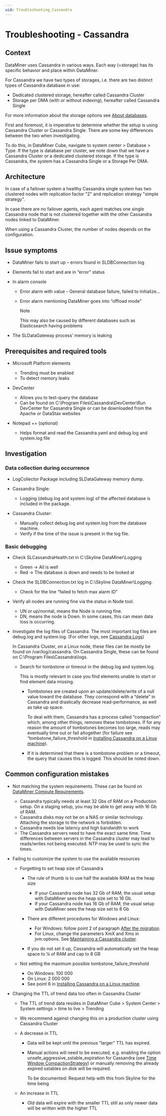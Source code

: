 ```yaml
---
uid: Troubleshooting_Cassandra
---
```


# Troubleshooting - Cassandra

## Context

DataMiner uses Cassandra in various ways. Each way (=storage) has its specific behavior and place within DataMiner.

For Cassandra we have two types of storages, i.e. there are two distinct types of Cassandra database in use:

- Dedicated clustered storage, hereafter called Cassandra Cluster
- Storage per DMA (with or without indexing), hereafter called Cassandra Single

For more information about the storage options see [About databases](xref:Databases_about).

First and foremost, it is imperative to determine whether the setup is using Cassandra Cluster or Cassandra Single. There are some key differences between the two when investigating.

To do this, in DataMiner Cube, navigate to system center > Database > Type. If the type is database per cluster, we note down that we have a Cassandra Cluster or a dedicated clustered storage. If the type is Cassandra, the system has a Cassandra Single or a Storage Per DMA.

## Architecture

In case of a failover system a healthy Cassandra single system has two clustered nodes with replication factor "2" and replication strategy "simple strategy".

In case there are no failover agents, each agent matches one single Cassandra node that is not clustered together with the other Cassandra nodes linked to DataMiner.

When using a Cassandra Cluster, the number of nodes depends on the configuration.

## Issue symptoms

- DataMiner fails to start up – errors found in  SLDBConnection log
- Elements fail to start and are in “error” status
- In alarm console

  - Error alarm with value - General database failure, failed to initialize…
  - Error alarm mentioning DataMiner goes into “offload mode”

    > [!NOTE]
    > This may also be caused by different databases such as Elasticsearch having problems

- The SLDataGateway process’ memory is leaking

## Prerequisites and required tools

- Microsoft Platform elements

  - Trending must be enabled
  - To detect memory leaks

- DevCenter

  - Allows you to test-query the database
  - Can be found on C:\Program Files\Cassandra\DevCenter\Run DevCenter for Cassandra Single or can be downloaded from the Apache or DataStax websites

- Notepad ++ (optional)

  - Helps format and read the Cassandra.yaml and debug.log and system.log file

## Investigation

### Data collection during occurrence

- LogCollector Package including SLDataGateway memory dump.
- Cassandra Single:

  - Logging (debug.log and system.log) of the affected database is included in the package.

- Cassandra Cluster:

  - Manually collect debug.log and system.log from the database machine.
  - Verify if the time of the issue is present in the log file.

### Basic debugging

- Check SLCassandraHealth.txt in C:\Skyline DataMiner\Logging

  - Green -> All is well
  - Red -> The database is down and needs to be looked at

- Check the SLDBConnection.txt log in C:\Skyline DataMiner\Logging.

  - Check for the line “failed to fetch max alarm ID”

- Verify all nodes are running fine via the status in Node tool.

  - UN or up/normal, means the Node is running fine.
  - DN, means the node is Down. In some cases, this can mean data loss is occurring.

- Investigate the log files of Cassandra. The most important log files are debug.log and system.log. (For other logs, see [Cassandra Logs](https://cassandra.apache.org/doc/latest/cassandra/troubleshooting/reading_logs.html))

  In Cassandra Cluster, on a Linux node, these files can be mostly be found on /var/log/cassandra. On Cassandra Single, these can be found on C:\Program Files\Cassandra\logs.

  - Search for tombstone or timeout in the debug.log and system.log.

    This is mostly relevant in case you find elements unable to start or find element data missing.

    - Tombstones are created upon an update/delete/write of a null value toward the database. They correspond with a “delete” in Cassandra and drastically decrease read-performance, as well as take up space.

      To deal with them, Cassandra has a process called “compaction” which, among other things, removes these tombstones. If for any reason the amount of tombstones becomes too large, reads may eventually time out or fail altogether (for failure see “tombstone_failure_threshold in [Installing Cassandra on a Linux machine](xref:Installing_Cassandra)).

    - If it is determined that there is a tombstone problem or a timeout, the query that causes this is logged. This  should be noted down.

## Common configuration mistakes

- Not matching the system requirements. These can be found on [DataMiner Compute Requirements](xref:DataMiner_Compute_Requirements).

  - Cassandra typically needs at least 32 Gbs of RAM on a Production setup. On a staging setup, you may be able to get away with 16 Gb of RAM.
  - Cassandra disks may not be on a NAS or similar technology. Attaching the storage to the network is forbidden.
  - Cassandra needs low latency and high bandwidth to work
  - The Cassandra servers need to have the exact same time. Time differences between servers in the Cassandra cluster may lead to reads/writes not being executed. NTP may be used to sync the times.

- Failing to customize the system to use the available resources

  - Forgetting to set heap size of Cassandra
  
    - The rule of thumb is to use half the available RAM as the heap size

      - If your Cassandra node has 32 Gb of RAM, the usual setup with DataMiner sees the heap size set to 16 Gb.
      - If your Cassandra node has 16 Gb of RAM, the usual setup with DataMiner sees the heap size set to 8 Gb

    - There are different procedures for Windows and Linux:

      - For Windows: follow point 2 of paragraph [After the migration](xref:Migrating_the_general_database_to_Cassandra#after-the-migration).
      - For Linux, change the parameters XmX and Xms in jvm.options. See [Maintaining a Cassandra cluster](xref:Maintain_Cassandra_Cluster#setting-the-heap-space).

    - If you do not set it up, Cassandra will automatically set the heap space to ¼ of RAM and cap to 8 GB
  
  - Not setting the maximum possible tombstone_failure_threshold
  
    - On Windows: 100 000
    - On Linux: 2 000 000
    - See point 6 in [Installing Cassandra on a Linux machine](xref:Installing_Cassandra).

- Changing the TTL of trend data too often in Cassandra Cluster

  - The TTL of trend data resides in DataMiner Cube > System Center > System settings > time to live > Trending
  - We recommend against changing this on a production cluster using Cassandra Cluster
  - A decrease in TTL

    - Data will be kept until the previous “larger” TTL has expired.
    - Manual actions will need to be executed, e.g. enabling the option unsafe_aggressive_sstable_expiration for Cassandra (see [Time Window CompactionStrategy](https://cassandra.apache.org/doc/stable/cassandra/operating/compaction/twcs.html)) or manually removing the already expired sstables on disk will be required.

      To be documented: Request help with this from Skyline for the time being

  - An increase in TTL

    - Old data will expire with the smaller TTL still as only newer data will be written with the higher TTL
